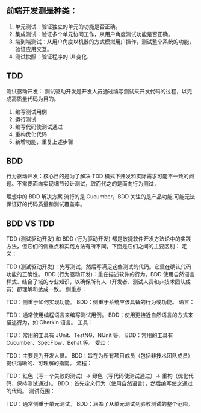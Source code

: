 ## 前端开发测是种类：

1. 单元测试：验证独立的单元的功能是否正确。
2. 集成测试：验证多个单元协同工作，从用户角度测试功能是否正确。
3. 端到端测试：从用户角度以机器的方式模拟用户操作，测试整个系统的功能，验证应用交互。
4. 测试快照：验证程序的 UI 变化、

## TDD

测试驱动开发： 测试驱动开发是开发人员通过编写测试来开发代码的过程，以完成高质量代码为目的。

1. 编写测试用例
2. 运行测试
3. 编写代码使测试通过
4. 重构优化代码
5. 新增功能，重复上述步骤

## BDD

行为驱动开发：核心目的是为了解决 TDD 模式下开发和实际需求可能不一致的问题。不需要面向实现细节设计测试，取而代之的是面向行为测试，

理想中的 BDD 解决方案 流行的是 Cucumber，BDD 关注的是产品功能,可能无法保证好的代码质量和测试覆盖率。

## BDD VS TDD

TDD (测试驱动开发) 和 BDD (行为驱动开发) 都是敏捷软件开发方法论中的实践方法，但它们的侧重点和实践方法有所不同。下面是它们之间的主要区别：
定义：

TDD (测试驱动开发)：先写测试，然后写满足这些测试的代码。它重在确认代码功能的正确性。
BDD (行为驱动开发)：重在描述软件的行为。BDD 使用自然语言样式、结合了域的专业知识，以确保所有人（开发者、测试人员和非技术团队成员）都理解和达成一致。
侧重点：

TDD：侧重于如何实现功能。
BDD：侧重于系统应该具备的行为或功能。
语言：

TDD：通常使用编程语言来编写测试用例。
BDD：使用更接近自然语言的方式来描述行为，如 Gherkin 语言。
工具：

TDD：常用的工具有 JUnit、TestNG、NUnit 等。
BDD：常用的工具有 Cucumber、SpecFlow、Behat 等。
受众：

TDD：主要是为开发人员。
BDD：旨在为所有项目成员（包括非技术团队成员）提供清晰的、可理解的指南。
流程：

TDD：红色（写一个失败的测试）-> 绿色（写代码使测试通过）-> 重构（优化代码，保持测试通过）。
BDD：首先定义行为（使用自然语言），然后编写使之通过的代码。
测试范围：

TDD：通常侧重于单元测试。
BDD：涵盖了从单元测试到验收测试的整个范围。
